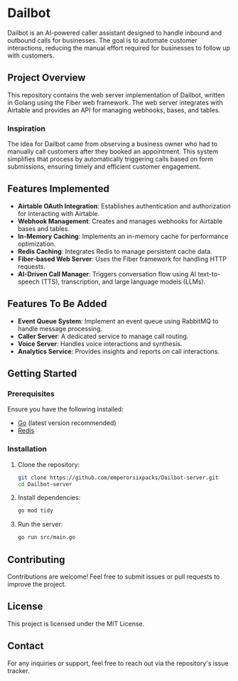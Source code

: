 
# Dailbot

Dailbot is an AI-powered caller assistant designed to handle inbound and outbound calls for businesses. The goal is to automate customer interactions, reducing the manual effort required for businesses to follow up with customers.

## Project Overview

This repository contains the web server implementation of Dailbot, written in Golang using the Fiber web framework. The web server integrates with Airtable and provides an API for managing webhooks, bases, and tables.

### Inspiration

The idea for Dailbot came from observing a business owner who had to manually call customers after they booked an appointment. This system simplifies that process by automatically triggering calls based on form submissions, ensuring timely and efficient customer engagement.

## Features Implemented

- **Airtable OAuth Integration**: Establishes authentication and authorization for interacting with Airtable.
- **Webhook Management**: Creates and manages webhooks for Airtable bases and tables.
- **In-Memory Caching**: Implements an in-memory cache for performance optimization.
- **Redis Caching**: Integrates Redis to manage persistent cache data.
- **Fiber-based Web Server**: Uses the Fiber framework for handling HTTP requests.
- **AI-Driven Call Manager**: Triggers conversation flow using AI text-to-speech (TTS), transcription, and large language models (LLMs).

## Features To Be Added

- **Event Queue System**: Implement an event queue using RabbitMQ to handle message processing.
- **Caller Server**: A dedicated service to manage call routing.
- **Voice Server**: Handles voice interactions and synthesis.
- **Analytics Service**: Provides insights and reports on call interactions.

## Getting Started

### Prerequisites
Ensure you have the following installed:

- [Go](https://go.dev/) (latest version recommended)
- [Redis](https://redis.io/)

### Installation
1. Clone the repository:
   ```sh
   git clone https://github.com/emperorsixpacks/Dailbot-server.git
   cd Dailbot-server
   ```
2. Install dependencies:
   ```sh
   go mod tidy
   ```
3. Run the server:
   ```sh
   go run src/main.go
   ```

## Contributing
Contributions are welcome! Feel free to submit issues or pull requests to improve the project.

## License
This project is licensed under the MIT License.

## Contact
For any inquiries or support, feel free to reach out via the repository's issue tracker.

